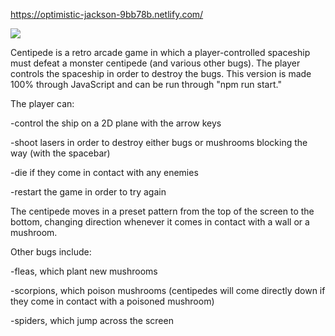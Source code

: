https://optimistic-jackson-9bb78b.netlify.com/

<img src="https://github.com/ropfa0604/Centipede/blob/master/images/demoImage.png"/>

Centipede is a retro arcade game in which a player-controlled spaceship must defeat a monster centipede (and various other bugs). The player controls the spaceship in order to destroy the bugs. This version is made 100% through JavaScript and can be run through "npm run start."

The player can:

-control the ship on a 2D plane with the arrow keys

-shoot lasers in order to destroy either bugs or mushrooms blocking the way (with the spacebar)

-die if they come in contact with any enemies

-restart the game in order to try again

The centipede moves in a preset pattern from the top of the screen to the bottom, changing direction whenever it comes in contact with a wall or a mushroom.

Other bugs include:

-fleas, which plant new mushrooms

-scorpions, which poison mushrooms (centipedes will come directly down if they come in contact with a poisoned mushroom)

-spiders, which jump across the screen
